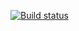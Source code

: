 [![Build status](https://ci.appveyor.com/api/projects/status/dmifkc3lowr6kp33?svg=true)](https://ci.appveyor.com/project/DmitrievDA9733156/aqa-homework-4)